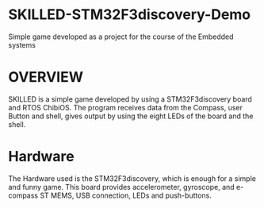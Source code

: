 # SKILLED-STM32F3discovery-Demo
Simple game developed as a project for the course of the Embedded systems
# OVERVIEW
SKILLED is a simple game developed by using a STM32F3discovery board and RTOS ChibiOS.
The program receives data from the Compass, user Button and shell, gives output by using the eight LEDs of the board and the shell. 
# Hardware
The Hardware used is the STM32F3discovery, which is enough for a simple and funny game. 
This board provides accelerometer, gyroscope, and e-compass ST MEMS, USB connection, LEDs and push-buttons.

